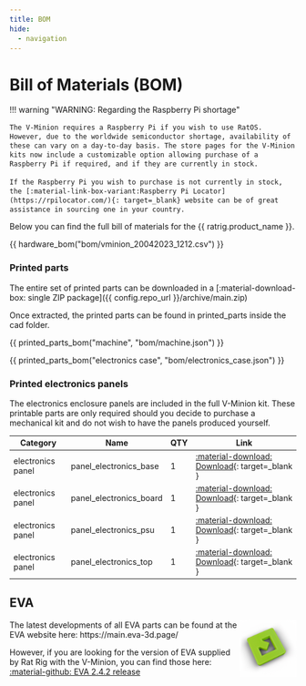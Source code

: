 ```yaml
---
title: BOM
hide:
  - navigation
---
```


# Bill of Materials (BOM)

!!! warning "WARNING: Regarding the Raspberry Pi shortage"

    The V-Minion requires a Raspberry Pi if you wish to use RatOS. However, due to the worldwide semiconductor shortage, availability of these can vary on a day-to-day basis. The store pages for the V-Minion kits now include a customizable option allowing purchase of a Raspberry Pi if required, and if they are currently in stock.

    If the Raspberry Pi you wish to purchase is not currently in stock, the [:material-link-box-variant:Raspberry Pi Locator](https://rpilocator.com/){: target=_blank} website can be of great assistance in sourcing one in your country.

Below you can find the full bill of materials for the {{ ratrig.product_name }}.

{{ hardware_bom("bom/vminion_20042023_1212.csv") }}

### Printed parts
The entire set of printed parts can be downloaded in a [:material-download-box: single ZIP package]({{ config.repo_url }}/archive/main.zip)

Once extracted, the printed parts can be found in printed_parts inside the cad folder.

{{ printed_parts_bom("machine", "bom/machine.json") }}

{{ printed_parts_bom("electronics case", "bom/electronics_case.json") }}

### Printed electronics panels
The electronics enclosure panels are included in the full V-Minion kit. These printable parts are only required should you decide to purchase a mechanical kit and do not wish to have the panels produced yourself.

| Category | Name | QTY | Link |
| -------- | ---- | --- | ---- |
| electronics panel | panel_electronics_base | 1 | [:material-download: Download](https://github.com/Rat-Rig/V-Minion/tree/main/cad/panels/STL/panel_electronics_base_v1.0.stl){: target=_blank } |
| electronics panel | panel_electronics_board | 1 | [:material-download: Download](https://github.com/Rat-Rig/V-Minion/tree/main/cad/panels/STL/panel_electronics_board_v1.0.stl){: target=_blank } |
| electronics panel | panel_electronics_psu | 1 | [:material-download: Download](https://github.com/Rat-Rig/V-Minion/tree/main/cad/panels/STL/panel_electronics_psu_v1.0.stl){: target=_blank } |
| electronics panel | panel_electronics_top | 1 | [:material-download: Download](https://github.com/Rat-Rig/V-Minion/tree/main/cad/panels/STL/panel_electronics_top_v1.0.stl){: target=_blank } |

## EVA
<img align="right" alt="EVA Logo" width="100" src="/assets/eva_logo.png">
The latest developments of all EVA parts can be found at the EVA website here: https://main.eva-3d.page/

However, if you are looking for the version of EVA supplied by Rat Rig with the V-Minion, you can find those here: [:material-github: EVA 2.4.2 release](https://github.com/EVA-3D/eva-main/releases/tag/2.4.2)
